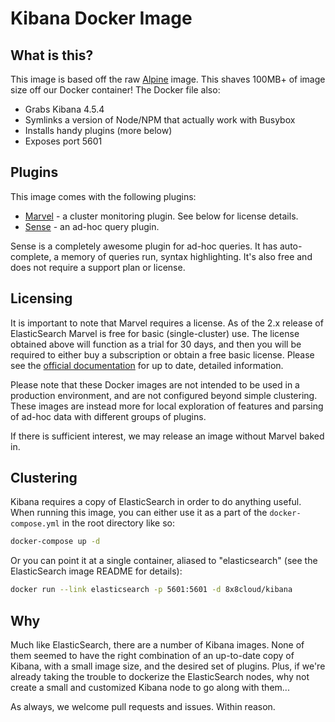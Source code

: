 Kibana Docker Image
=============
## What is this?

This image is based off the raw [Alpine](https://hub.docker.com/_/alpine/) image. This shaves 100MB+ of image size off our Docker container! The Docker file also:
 * Grabs Kibana 4.5.4
 * Symlinks a version of Node/NPM that actually work with Busybox
 * Installs handy plugins (more below)
 * Exposes port 5601

## Plugins

This image comes with the following plugins:

 * [Marvel](https://www.elastic.co/products/marvel) - a cluster monitoring plugin. See below for license details.
 * [Sense](https://www.elastic.co/guide/en/sense/current/installing.html) - an ad-hoc query plugin.


Sense is a completely awesome plugin for ad-hoc queries. It has auto-complete, a memory of queries run, syntax highlighting. It's also free and does not require a support plan or license.

## Licensing

It is important to note that Marvel requires a license. As of the 2.x release of ElasticSearch Marvel is free for basic (single-cluster) use. The license obtained above will function as a trial for 30 days, and then you will be required to either buy a subscription or obtain a free basic license. Please see the [official documentation](https://www.elastic.co/guide/en/marvel/current/license-management.html) for up to date, detailed information.

Please note that these Docker images are not intended to be used in a production environment, and are not configured beyond simple clustering. These images are instead more for local exploration of features and parsing of ad-hoc data with different groups of plugins.

If there is sufficient interest, we may release an image without Marvel baked in.

## Clustering

Kibana requires a copy of ElasticSearch in order to do anything useful. When running this image, you can either use it as a part of the `docker-compose.yml` in the root directory like so:

```bash
docker-compose up -d
```

Or you can point it at a single container, aliased to "elasticsearch" (see the ElasticSearch image README for details):

```bash
docker run --link elasticsearch -p 5601:5601 -d 8x8cloud/kibana
```


## Why

Much like ElasticSearch, there are a number of Kibana images. None of them seemed to have the right combination of an up-to-date copy of Kibana, with a small image size, and the desired set of plugins. Plus, if we're already taking the trouble to dockerize the ElasticSearch nodes, why not create a small and customized Kibana node to go along with them...

As always, we welcome pull requests and issues. Within reason.
